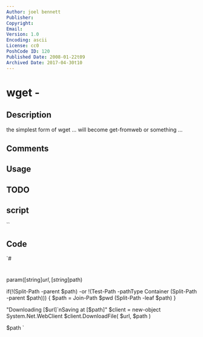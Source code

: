 ```yaml
---
Author: joel bennett
Publisher: 
Copyright: 
Email: 
Version: 1.0
Encoding: ascii
License: cc0
PoshCode ID: 120
Published Date: 2008-01-22t09
Archived Date: 2017-04-30t10
---
```


# wget - 

## Description

the simplest form of wget … will become get-fromweb or something …

## Comments



## Usage



## TODO



## script

``

## Code

`#
 #
 param([string]$url, [string]$path)
 
 if(!(Split-Path -parent $path) -or !(Test-Path -pathType Container (Split-Path -parent $path))) {
   $path = Join-Path $pwd (Split-Path -leaf $path)
 }
 
 "Downloading [$url]`nSaving at [$path]"
 $client = new-object System.Net.WebClient
 $client.DownloadFile( $url, $path )
 
 $path
`

